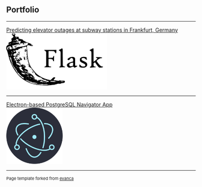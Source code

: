 ## Portfolio

---

[Predicting elevator outages at subway stations in Frankfurt, Germany](/projects/vgf_elevators)<br>
<img src="images/flask_logo.png?raw=true" height="150"/>

---
[Electron-based PostgreSQL Navigator App](/projects/postgresnav)<br>
<img src="images/electron_logo.png?raw=true" height="150"/>

---
<p style="font-size:11px">Page template forked from <a href="https://github.com/evanca/quick-portfolio">evanca</a></p>
<!-- Remove above link if you don't want to attibute -->
